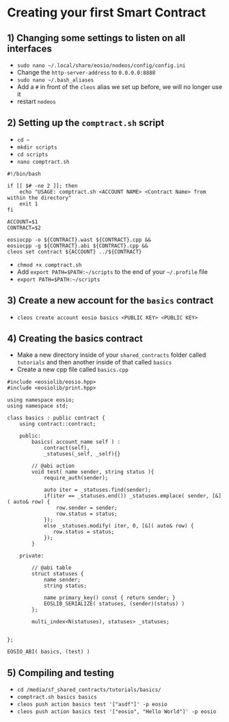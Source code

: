 # Creating your first Smart Contract

## 1) Changing some settings to listen on all interfaces
  - `sudo nano ~/.local/share/eosio/nodeos/config/config.ini`
  - Change the `http-server-address` to `0.0.0.0:8888`
  - `sudo nano ~/.bash_aliases`
  - Add a `#` in front of the `cleos` alias we set up before, we will no longer use it
  - restart `nodeos`

## 2) Setting up the `comptract.sh` script
  - `cd ~`
  - `mkdir scripts`
  - `cd scripts`
  - `nano comptract.sh`

```
#!/bin/bash

if [[ $# -ne 2 ]]; then
    echo "USAGE: comptract.sh <ACCOUNT NAME> <Contract Name> from within the directory"
    exit 1
fi

ACCOUNT=$1
CONTRACT=$2

eosiocpp -o ${CONTRACT}.wast ${CONTRACT}.cpp && 
eosiocpp -g ${CONTRACT}.abi ${CONTRACT}.cpp && 
cleos set contract ${ACCOUNT} ../${CONTRACT}
```

  - `chmod +x comptract.sh`
  - Add `export PATH=$PATH:~/scripts` to the end of your `~/.profile` file
  - `export PATH=$PATH:~/scripts`

## 3) Create a new account for the `basics` contract
  - `cleos create account eosio basics <PUBLIC KEY> <PUBLIC KEY>`


## 4) Creating the basics contract
  - Make a new directory inside of your `shared_contracts` folder called `tutorials` and then another inside of that called `basics`
  - Create a new cpp file called `basics.cpp`

```
#include <eosiolib/eosio.hpp>
#include <eosiolib/print.hpp>

using namespace eosio;
using namespace std;

class basics : public contract {
    using contract::contract;

    public:
        basics( account_name self ) :
            contract(self),
            _statuses(_self, _self){}

        // @abi action
        void test( name sender, string status ){
            require_auth(sender);

            auto iter = _statuses.find(sender);
            if(iter == _statuses.end()) _statuses.emplace( sender, [&]( auto& row) {
                row.sender = sender;
                row.status = status;
            });
            else _statuses.modify( iter, 0, [&]( auto& row) {
               row.status = status;
            });
        }

    private:

        // @abi table
        struct statuses {
            name sender;
            string status;

            name primary_key() const { return sender; }
            EOSLIB_SERIALIZE( statuses, (sender)(status) )
        };

        multi_index<N(statuses), statuses> _statuses;


};

EOSIO_ABI( basics, (test) )
```

## 5) Compiling and testing
  - `cd /media/sf_shared_contracts/tutorials/basics/`
  - `comptract.sh basics basics`
  - `cleos push action basics test '["asdf"]' -p eosio`
  - `cleos push action basics test '["eosio", "Hello World"]' -p eosio`
